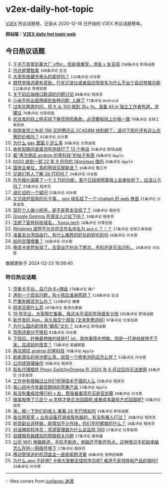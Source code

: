# v2ex-daily-hot-topic

[V2EX](https://www.v2ex.com/) 热议话题榜，记录从 2020-12-18 日开始的 V2EX 热议话题榜单。

**网站版：[V2EX daily hot topic web](https://boojack.github.io/v2ex-daily-hot-topic-web/)**

## 今日热议话题

<!-- TODAY BEGIN -->

1. [千辛万苦拿到某大厂 offer，但是很难受，求各 v 友支招](https://www.v2ex.com/t/1017736) `250条评论` `职场话题`
1. [也许是樊胜美](https://www.v2ex.com/t/1017815) `160条评论` `生活`
1. [大家有收藏充电头的爱好吗？](https://www.v2ex.com/t/1017783) `115条评论` `问与答`
1. [既然举报违章有奖励，行车记录仪或者自动驾驶车为什么不出个自动举报功能](https://www.v2ex.com/t/1017777) `112条评论` `奇思妙想`
1. [关于前后端接口联调的问题讨论](https://www.v2ex.com/t/1017771) `88条评论` `程序员`
1. [小米手机出国用碰到各种问题, 人麻了](https://www.v2ex.com/t/1017837) `77条评论` `Android`
1. [过年花两周时间，将 X 从 100 做到 2k+ fo，准备 All in 独立工作者布道，求建议](https://www.v2ex.com/t/1017767) `76条评论` `分享创造`
1. [优衣库的线上购买线下换货阴阳条款，必须要和线上价格一致](https://www.v2ex.com/t/1017735) `70条评论` `全球工单系统`
1. [刚刚发现三年前 198 买的腾讯云 2C4G8M 快到期了，请问下现在还有这么优惠的价格吗？](https://www.v2ex.com/t/1017785) `61条评论` `云计算`
1. [为什么 gay 里面 0 这么多](https://www.v2ex.com/t/1017944) `39条评论` `分享发现`
1. [休年假期间直属领导连续打了 13 个电话](https://www.v2ex.com/t/1017955) `35条评论` `职场话题`
1. [看“再次感叹 airdrop 的黑科技”的帖子有感](https://www.v2ex.com/t/1017828) `26条评论` `Apple`
1. [6000 收到一部 22 年 9 月份的 14promax 值吗](https://www.v2ex.com/t/1017741) `26条评论` `Apple`
1. [国央企单位，真的用钱买就能进？](https://www.v2ex.com/t/1017795) `24条评论` `酷工作`
1. [兄弟们有人了解 3d 打印吗？](https://www.v2ex.com/t/1017763) `24条评论` `问与答`
1. [外包报价漏算了一个 2 万的功能，客户已经把预算报上去审批好了，应该认亏吗？](https://www.v2ex.com/t/1017935) `23条评论` `程序员`
1. [进化论的一个疑问](https://www.v2ex.com/t/1017962) `22条评论` `问与答`
1. [又见政府官网的乐子事， gov 域名挂了一个 chatgpt 的 web 界面](https://www.v2ex.com/t/1017893) `21条评论` `分享发现`
1. [现在个人做小程序，是不是基本没戏了？](https://www.v2ex.com/t/1017811) `19条评论` `程序员`
1. [Google Gemma 开源没人讨论下吗？](https://www.v2ex.com/t/1017782) `18条评论` `程序员`
1. [注册了富有科技域名， fuyou.tech](https://www.v2ex.com/t/1017722) `18条评论` `分享创造`
1. [Windows 居然不允许将文件名命名为 aux.c ？！？](https://www.v2ex.com/t/1017859) `17条评论` `全球工单系统`
1. [准备去台湾自由行，有什么推荐的好玩的好吃的吗](https://www.v2ex.com/t/1017889) `16条评论` `问与答`
1. [如何合理增重？](https://www.v2ex.com/t/1017872) `16条评论` `问与答`
1. [电信卡突然失效了，去营业厅补办了两次，手机还是无法识别。](https://www.v2ex.com/t/1017844) `16条评论` `问与答`

数据更新于 2024-02-23 16:56:40

<!-- TODAY END -->

### 昨日热议话题

<!-- YESTERDAY BEGIN -->

1. [流量卡平台，自己办卡+佣金](https://www.v2ex.com/t/1017424) `178条评论` `推广`
1. [遇到一个现实问题，有小孩后谁来照顾？](https://www.v2ex.com/t/1017442) `118条评论` `生活`
1. [严重失眠该怎么办？](https://www.v2ex.com/t/1017427) `114条评论` `健康`
1. [程序员喝什么茶](https://www.v2ex.com/t/1017462) `107条评论` `美酒与美食`
1. [19 年毕业，大家帮忙看看，我这水平深圳市场值多少钱](https://www.v2ex.com/t/1017458) `105条评论` `职场话题`
1. [新开发的 App，永久版交个朋友 [文末免费送码]](https://www.v2ex.com/t/1017611) `97条评论` `分享创造`
1. [为什么国内职场有“嫡系”文化？](https://www.v2ex.com/t/1017402) `82条评论` `职场话题`
1. [驾照违章分不够扣](https://www.v2ex.com/t/1017518) `81条评论` `问与答`
1. [下班后，好像最想做的就是打 lol，其他事情也想做，但是一打游戏就停不下来，应该如何改变？](https://www.v2ex.com/t/1017478) `73条评论` `英雄联盟`
1. [再次感叹 airdrop 的黑科技](https://www.v2ex.com/t/1017486) `70条评论` `Apple`
1. [新能源车的电池那么贵，经营一个修电池的店怎么样？](https://www.v2ex.com/t/1017490) `53条评论` `问与答`
1. [公司绩效骚操作](https://www.v2ex.com/t/1017591) `30条评论` `程序员`
1. [知名代理插件 Proxy SwitchyOmega 在 2024 年 6 月过后将无法使用](https://www.v2ex.com/t/1017572) `26条评论` `分享发现`
1. [工作中有接触过让你们觉得技术不错的人么](https://www.v2ex.com/t/1017472) `25条评论` `程序员`
1. [我心目中今年最受期待的苹果产品](https://www.v2ex.com/t/1017431) `23条评论` `Apple`
1. [有没有重疾险懂行的 v 友，帮我看看现在买是否划算](https://www.v2ex.com/t/1017430) `20条评论` `问与答`
1. [做美股挣了几百个 w,怎样才能合法回国呢.或者成本最低方式回国呢?](https://www.v2ex.com/t/1017697) `19条评论` `投资`
1. [来，报一下你们的收入,看看 24 年行情如何](https://www.v2ex.com/t/1017616) `19条评论` `职场话题`
1. [各位用家宽 + 业余设备开游戏服务器的，有没有被人打过？](https://www.v2ex.com/t/1017600) `18条评论` `程序员`
1. [听说副业这样做，能增加不少外快，你们平时都做的什么？](https://www.v2ex.com/t/1017441) `18条评论` `程序员`
1. [对话微软程序员：资源管理器为什么会监视 360](https://www.v2ex.com/t/1017609) `17条评论` `分享发现`
1. [自建服务器建站的网络相关问题](https://www.v2ex.com/t/1017569) `17条评论` `服务器`
1. [公司 WiFi 电脑能连，手机不能连，电脑还不能开热点，这种情况手机和电脑怎么在同一网络环境下](https://www.v2ex.com/t/1017426) `17条评论` `程序员`
1. [移动宽带送的机顶盒会一直偷偷跑流量](https://www.v2ex.com/t/1017460) `16条评论` `宽带症候群`
1. [为什么 app 不好用? 卡顿大家都会怪程序员呢? 难道不是领导和产品的锅吗?](https://www.v2ex.com/t/1017495) `15条评论` `问与答`

<!-- YESTERDAY END -->

---

💡 Idea comes from [justjavac 迷渡](https://github.com/justjavac/)
